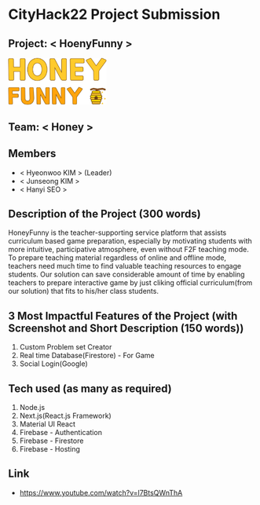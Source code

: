 # CityHack22 Project Submission

## Project: < HoenyFunny >

<img src="./HoneyFunny Logo.png" width="200" alt="project_logo"/>

## Team: < Honey >

## Members

-   < Hyeonwoo KIM > (Leader)
-   < Junseong KIM >
-   < Hanyi SEO >

## Description of the Project (300 words)

HoneyFunny is the teacher-supporting service platform that assists curriculum based game preparation, especially by motivating students with more intuitive, participative atmosphere, even without F2F teaching mode. To prepare teaching material regardless of online and offline mode, teachers need much time to find valuable teaching resources to engage students. Our solution can save considerable amount of time by enabling teachers to prepare interactive game by just cliking official curriculum(from our solution) that fits to his/her class students.

## 3 Most Impactful Features of the Project (with Screenshot and Short Description (150 words))

1. Custom Problem set Creator
2. Real time Database(Firestore) - For Game
3. Social Login(Google)

## Tech used (as many as required)

1. Node.js
2. Next.js(React.js Framework)
3. Material UI React
4. Firebase - Authentication
5. Firebase - Firestore
6. Firebase - Hosting

## Link

-   https://www.youtube.com/watch?v=l7BtsQWnThA
